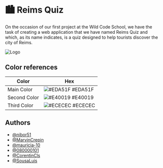 
# 🏙️ Reims Quiz

On the occasion of our first project at the Wild Code School, we have the task of creating a web application that we have named Reims Quiz and which, as its name indicates, is a quiz designed to help tourists discover the city of Reims.

![Logo](https://i.ibb.co/tq7G9vc/logo-1.jpg)
    
## Color references

| Color             | Hex                                                                |
| ----------------- | ------------------------------------------------------------------ |
| Main Color | ![#EDA51F](https://via.placeholder.com/10/EDA51F?text=+) #EDA51F |
| Second Color | ![#E40019](https://via.placeholder.com/10/E40019?text=+)  #E40019 |
| Third Color | ![#ECECEC](https://via.placeholder.com/10/ECECEC?text=+) #ECECEC |
    
## Authors

- [@nibor51](https://www.github.com/nibor51)
- [@MarvinCrepin](https://www.github.com/MarvinCrepin)
- [@mauricia-10](https://github.com/mauricia-10)
- [@080000101](https://github.com/080000101)
- [@CorentinCls](https://github.com/CorentinCls)
- [@SousaLuis](https://github.com/SousaLuis)
